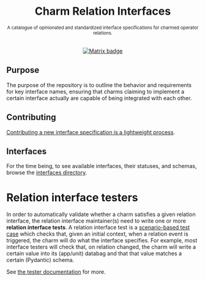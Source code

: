 <div align="center">

  <h1>
    Charm Relation Interfaces
  </h1>
  <small>
    A catalogue of opinionated and standardized interface specifications for charmed operator relations.
  </small>
  </br></br>
  <p>
    <a href="https://matrix.to/#/#charmhub-integrations:ubuntu.com">
      <img src="https://img.shields.io/badge/Join%20us%20on%20Matrix-%23charmhub--integrations%3Aubuntu.com-blue" alt="Matrix badge" />
    </a>
  </p>
</div>

## Purpose
The purpose of the repository is to outline the behavior and requirements for key interface names, ensuring that charms claiming to implement a certain interface actually are capable of being integrated with each other.

## Contributing
[Contributing a new interface specification is a lightweight process](./CONTRIBUTING.md).

## Interfaces

For the time being, to see available interfaces, their statuses, and schemas, browse the [interfaces directory](./interfaces).

# Relation interface testers

In order to automatically validate whether a charm satisfies a given relation interface, the relation interface maintainer(s) need to write one or more **relation interface tests**. A relation interface test is a [scenario-based test case](https://documentation.ubuntu.com/ops/latest/howto/manage-interfaces/#write-tests-for-an-interface) which checks that, given an initial context, when a relation event is triggered, the charm will do what the interface specifies. For example, most interface testers will check that, on relation changed, the charm will write a certain value into its (app/unit) databag and that that value matches a certain (Pydantic) schema.

See [the tester documentation](https://github.com/canonical/interface-tester-pytest) for more.

